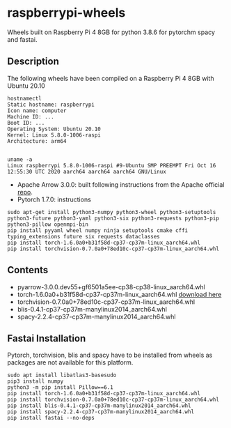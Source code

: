 # raspberrypi-wheels
Wheels built on Raspberry Pi 4 8GB for python 3.8.6 for pytorchm spacy and fastai.

## Description <a name="description"></a>
The following wheels have been compiled on a Raspberry Pi 4 8GB with Ubuntu 20.10
```
hostnamectl
Static hostname: raspberrypi
Icon name: computer
Machine ID: ...
Boot ID: ...
Operating System: Ubuntu 20.10
Kernel: Linux 5.8.0-1006-raspi
Architecture: arm64


uname -a
Linux raspberrypi 5.8.0-1006-raspi #9-Ubuntu SMP PREEMPT Fri Oct 16 12:55:30 UTC 2020 aarch64 aarch64 aarch64 GNU/Linux
```
- Apache Arrow 3.0.0: built following instructions from the Apache official [repo](https://github.com/apache/arrow/blob/master/docs/source/developers/python.rst).
- Pytorch 1.7.0: instructions
```
sudo apt-get install python3-numpy python3-wheel python3-setuptools python3-future python3-yaml python3-six python3-requests python3-pip python3-pillow openmpi-bin
pip install pyyaml wheel numpy ninja setuptools cmake cffi typing_extensions future six requests dataclasses
pip install torch-1.6.0a0+b31f58d-cp37-cp37m-linux_aarch64.whl
pip install torchvision-0.7.0a0+78ed10c-cp37-cp37m-linux_aarch64.whl
```


## Contents <a name="contents"></a>
- pyarrow-3.0.0.dev55+gf6501a5ee-cp38-cp38-linux_aarch64.whl
- torch-1.6.0a0+b31f58d-cp37-cp37m-linux_aarch64.whl [download here](https://drive.google.com/file/d/1ooH36atI6PpuS4rWTR_3tm7Ul87sOveA/view?usp=sharing)
- torchvision-0.7.0a0+78ed10c-cp37-cp37m-linux_aarch64.whl
- blis-0.4.1-cp37-cp37m-manylinux2014_aarch64.whl 
- spacy-2.2.4-cp37-cp37m-manylinux2014_aarch64.whl

## Fastai Installation
Pytorch, torchvision, blis and spacy have to be installed from wheels as packages are not available for this platform.
```
sudo apt install libatlas3-basesudo 
pip3 install numpy
python3 -m pip install Pillow==6.1
pip install torch-1.6.0a0+b31f58d-cp37-cp37m-linux_aarch64.whl 
pip install torchvision-0.7.0a0+78ed10c-cp37-cp37m-linux_aarch64.whl
pip install blis-0.4.1-cp37-cp37m-manylinux2014_aarch64.whl 
pip install spacy-2.2.4-cp37-cp37m-manylinux2014_aarch64.whl
pip install fastai --no-deps
